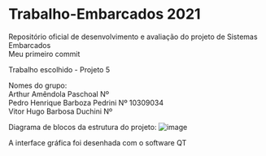 # Trabalho-Embarcados 2021
Repositório oficial de desenvolvimento e avaliação do projeto de Sistemas Embarcados <br/>
Meu primeiro commit

Trabalho escolhido - Projeto 5

Nomes do grupo: 
<br/> Arthur Amêndola Paschoal Nº
<br/> Pedro Henrique Barboza Pedrini Nº 10309034
<br/> Vitor Hugo Barbosa Duchini Nº

Diagrama de blocos da estrutura do projeto:
![image](https://user-images.githubusercontent.com/39706145/126869657-3c066a78-35e6-4c89-bddf-cab34444d952.png)

A interface gráfica foi desenhada com o software QT
